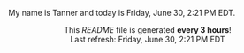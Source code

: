 My name is Tanner and today is Friday, June 30, 2:21 PM EDT.

<p align="center">This <i>README</i> file is generated <b>every 3 hours</b>!</br>Last refresh: Friday, June 30, 2:21 PM EDT<br /></p>
